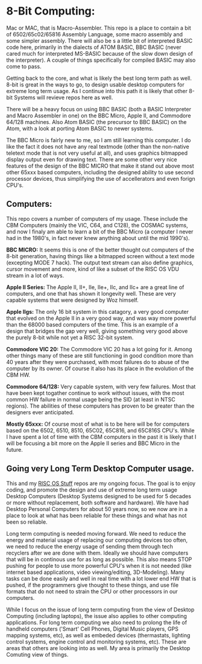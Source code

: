 # 8-Bit Computing:

Mac or MAC, that is Macro-Assembler.  This repo is a place to contain a bit of 6502/65c02/65816 Assembly Language, some macro assembly and some simpler assembly.  There will also be s a little bit of interpreted BASIC code here, primarily in the dialects of ATOM BASIC, BBC BASIC (never cared much for interpreted MS-BASIC because of the slow down design of the interpreter).  A couple of things specifically for compiled BASIC may also come to pass.

Getting back to the core, and what is likely the best long term path as well.  8-bit is great in the ways to go, to design usable desktop computers for extreme long term usage.   As I continue into this path it is likely that other 8-bit Systems will revieve repos here as well.

There will be a heavy focus on using BBC BASIC (both a BASIC Interpreter and Macro Assembler in one) on the BBC Micro, Apple II, and Commodore 64/128 machines.  Also Atom BASIC (the precursor to BBC BASIC) on the Atom, with a look at porting Atom BASIC to newer systems.

The BBC Micro is fairly new to me, so I am still learning this computer.  I do like the fact it does not have any real textmode (other than the non-native teletext mode that is not very useful at all), and uses graphics bitmapped display output even for drawing text.  There are some other very nice features of the design of the BBC MICRO that make it stand out above most other 65xxx based computers, including the designed ability to use second processor devices, thus simplifying the use of accellerators and even forign CPU's.



## Computers:

This repo covers a number of computers of my usage.  These include the CBM Computers (mainly the VIC, C64, and C128), the COSMAC systems, and now I finaly am able to learn a bit of the BBC Micro (a computer I never had in the 1980's, in fact never knew anything about until the mid 1990's).

**BBC MICRO:** It seems this is one of the better thought out computers of the 8-bit generation, having things like a bitmapped screen without a text mode (excepting MODE 7 hack).  The output text stream can also define graphics, cursor movement and more, kind of like a subset of the RISC OS VDU stream in a lot of ways.

**Apple II Series:** The Apple II, II+, IIe, IIe+, IIc, and IIc+ are a great line of computers, and one that has shown it longevity well.  These are very capable systems that were designed by Woz himself.

**Apple IIgs:** The only 16 bit system in this catagory, a very good computer that evolved on the Apple II in a very good way, and was way more powerful than the 68000 based computers of the time.  This is an example of a design that bridges the gap very well, giving something very good above the purely 8-bit while not yet a RISC 32-bit system.

**Commodore VIC 20:** The Commodore VIC 20 has a lot going for it.  Among other things many of these are still functioning in good condition more than 40 years after they were purchased, with most failures do to abuse of the computer by its owner.  Of course it also has its place in the evolution of the CBM HW.

**Commodore 64/128:** Very capable system, with very few failures.  Most that have been kept togather continue to work without issues, with the most common HW failure in normal usage being the SID (at least in NTSC regions).  The abilities of these computers has proven to be greater than the designers ever anticipated.

**Mostly 65xxx:** Of course most of what is to be here will be for computers based on the 6502, 6510, 8510, 65C02, 65C816, and 65C816S CPU's.  While I have spent a lot of time with the CBM computers in the past it is likely that I will be focusing a bit more on the Apple II series and BBC Micro in the future.



## Going very Long Term Desktop Computer usage.

This and my [RISC OS Stuff](https://github.com/David-SWUSA-RISCOS/RISCOSStuff/) repos are my ongoing focus.  The goal is to enjoy coding, and promote the design and use of extreme long term usage Desktop Computers (Desktop Systems designed to be used for 5 decades or more without replacement, both software and hardware).  We have had Desktop Personal Computers for about 50 years now, so we now are in a place to look at what has been reliable for these things and what has not been so reliable.

Long term computing is needed moving forward.  We need to reduce the energy and material usage of replacing our computing devices too often, we need to reduce the energy usage of sending them through tech recyclers after we are done with them.  Ideally we should have computers that will be in continous use for as long as possible.  This also means STOP pushing for people to use more powerful CPU's when it is not needed (like internet based applications, video viewing/editing, 3D-Modeling).  Many tasks can be done easily and well in real time with a lot lower end HW that is pushed, if the programmers give thought to these things, and use file formats that do not need to strain the CPU or other processors in our computers.

While I focus on the issue of long term computing from the view of Desktop Computing (including laptops), the issue also applies to other computing applications.  For long  term computing we also need to prolong the life of handheld computers ('Smart' Cell Phones, Digital Music players, GPS mapping systems, etc), as well as embeded devices (thermastats, lighting control systems, engine control and monitoring systems, etc).  These are areas that others are looking into as well.  My area is primarily the Desktop Comuting view of things.
